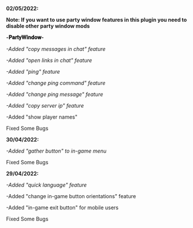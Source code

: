 **02/05/2022:**

**Note: If you want to use party window features in this plugin you need to disable other party window mods**

**-𝐏𝐚𝐫𝐭𝐲𝐖𝐢𝐧𝐝𝐨𝐰-**

*-Added "copy messages in chat" feature*

*-Added "open links in chat" feature*

*-Added "ping" feature*

*-Added "change ping command" feature*

*-Added "change ping message" feature*

*-Added "copy server ip" feature*

-Added "show player names"

Fixed Some Bugs

**30/04/2022:**

*-Added "gather button" to in-game menu*

Fixed Some Bugs

**29/04/2022:**

*-Added "quick language" feature*

-Added "change in-game button orientations" feature

-Added "in-game exit button" for mobile users

Fixed Some Bugs
